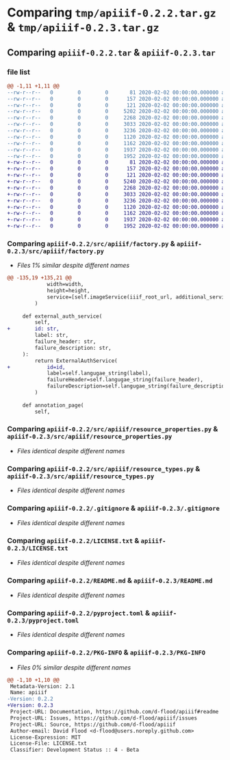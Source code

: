 # Comparing `tmp/apiiif-0.2.2.tar.gz` & `tmp/apiiif-0.2.3.tar.gz`

## Comparing `apiiif-0.2.2.tar` & `apiiif-0.2.3.tar`

### file list

```diff
@@ -1,11 +1,11 @@
--rw-r--r--   0        0        0       81 2020-02-02 00:00:00.000000 apiiif-0.2.2/.vscode/settings.json
--rw-r--r--   0        0        0      157 2020-02-02 00:00:00.000000 apiiif-0.2.2/src/apiiif/__about__.py
--rw-r--r--   0        0        0      121 2020-02-02 00:00:00.000000 apiiif-0.2.2/src/apiiif/__init__.py
--rw-r--r--   0        0        0     5202 2020-02-02 00:00:00.000000 apiiif-0.2.2/src/apiiif/factory.py
--rw-r--r--   0        0        0     2268 2020-02-02 00:00:00.000000 apiiif-0.2.2/src/apiiif/resource_properties.py
--rw-r--r--   0        0        0     3033 2020-02-02 00:00:00.000000 apiiif-0.2.2/src/apiiif/resource_types.py
--rw-r--r--   0        0        0     3236 2020-02-02 00:00:00.000000 apiiif-0.2.2/.gitignore
--rw-r--r--   0        0        0     1120 2020-02-02 00:00:00.000000 apiiif-0.2.2/LICENSE.txt
--rw-r--r--   0        0        0     1162 2020-02-02 00:00:00.000000 apiiif-0.2.2/README.md
--rw-r--r--   0        0        0     1937 2020-02-02 00:00:00.000000 apiiif-0.2.2/pyproject.toml
--rw-r--r--   0        0        0     1952 2020-02-02 00:00:00.000000 apiiif-0.2.2/PKG-INFO
+-rw-r--r--   0        0        0       81 2020-02-02 00:00:00.000000 apiiif-0.2.3/.vscode/settings.json
+-rw-r--r--   0        0        0      157 2020-02-02 00:00:00.000000 apiiif-0.2.3/src/apiiif/__about__.py
+-rw-r--r--   0        0        0      121 2020-02-02 00:00:00.000000 apiiif-0.2.3/src/apiiif/__init__.py
+-rw-r--r--   0        0        0     5240 2020-02-02 00:00:00.000000 apiiif-0.2.3/src/apiiif/factory.py
+-rw-r--r--   0        0        0     2268 2020-02-02 00:00:00.000000 apiiif-0.2.3/src/apiiif/resource_properties.py
+-rw-r--r--   0        0        0     3033 2020-02-02 00:00:00.000000 apiiif-0.2.3/src/apiiif/resource_types.py
+-rw-r--r--   0        0        0     3236 2020-02-02 00:00:00.000000 apiiif-0.2.3/.gitignore
+-rw-r--r--   0        0        0     1120 2020-02-02 00:00:00.000000 apiiif-0.2.3/LICENSE.txt
+-rw-r--r--   0        0        0     1162 2020-02-02 00:00:00.000000 apiiif-0.2.3/README.md
+-rw-r--r--   0        0        0     1937 2020-02-02 00:00:00.000000 apiiif-0.2.3/pyproject.toml
+-rw-r--r--   0        0        0     1952 2020-02-02 00:00:00.000000 apiiif-0.2.3/PKG-INFO
```

### Comparing `apiiif-0.2.2/src/apiiif/factory.py` & `apiiif-0.2.3/src/apiiif/factory.py`

 * *Files 1% similar despite different names*

```diff
@@ -135,19 +135,21 @@
             width=width,
             height=height,
             service=[self.imageService(iiif_root_url, additional_services)],
         )
 
     def external_auth_service(
         self,
+        id: str,
         label: str,
         failure_header: str,
         failure_description: str,
     ):
         return ExternalAuthService(
+            id=id,
             label=self.langugae_string(label),
             failureHeader=self.langugae_string(failure_header),
             failureDescription=self.langugae_string(failure_description),
         )
 
     def annotation_page(
         self,
```

### Comparing `apiiif-0.2.2/src/apiiif/resource_properties.py` & `apiiif-0.2.3/src/apiiif/resource_properties.py`

 * *Files identical despite different names*

### Comparing `apiiif-0.2.2/src/apiiif/resource_types.py` & `apiiif-0.2.3/src/apiiif/resource_types.py`

 * *Files identical despite different names*

### Comparing `apiiif-0.2.2/.gitignore` & `apiiif-0.2.3/.gitignore`

 * *Files identical despite different names*

### Comparing `apiiif-0.2.2/LICENSE.txt` & `apiiif-0.2.3/LICENSE.txt`

 * *Files identical despite different names*

### Comparing `apiiif-0.2.2/README.md` & `apiiif-0.2.3/README.md`

 * *Files identical despite different names*

### Comparing `apiiif-0.2.2/pyproject.toml` & `apiiif-0.2.3/pyproject.toml`

 * *Files identical despite different names*

### Comparing `apiiif-0.2.2/PKG-INFO` & `apiiif-0.2.3/PKG-INFO`

 * *Files 0% similar despite different names*

```diff
@@ -1,10 +1,10 @@
 Metadata-Version: 2.1
 Name: apiiif
-Version: 0.2.2
+Version: 0.2.3
 Project-URL: Documentation, https://github.com/d-flood/apiiif#readme
 Project-URL: Issues, https://github.com/d-flood/apiiif/issues
 Project-URL: Source, https://github.com/d-flood/apiiif
 Author-email: David Flood <d-flood@users.noreply.github.com>
 License-Expression: MIT
 License-File: LICENSE.txt
 Classifier: Development Status :: 4 - Beta
```

